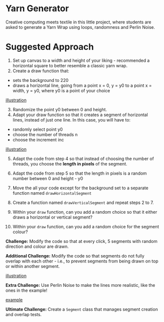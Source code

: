 # Yarn Generator

Creative computing meets textile in this little project, where students are asked to generate a Yarn Wrap using loops, randomness and Perlin Noise.

# Suggested Approach

1. Set up canvas to a width and height of your liking - recommended a horizontal square to better resemble a classic yarn wrap.
2. Create a draw function that:
  - sets the background to 220
  - draws a horizontal line, going from a point x = 0, y = y0 to a point x = width, y = y0, where y0 is a point of your choice

[illustration](https://miro.com/app/board/uXjVL-1wFw8=/?moveToWidget=3458764608682854718&cot=14)

3. Randomize the point y0 between 0 and height.
4. Adapt your draw function so that it creates a segment of horizontal lines, instead of just one line. In this case, you will have to:
- randomly select point y0
- choose the number of threads n
- choose the increment inc

[illustration](https://miro.com/app/board/uXjVL-1wFw8=/?moveToWidget=3458764608683480704&cot=14)

5. Adapt the code from step 4 so that instead of choosing the number of threads, you choose the **length in pixels** of the segment.

6. Adapt the code from step 5 so that the length in pixels is a random number between 0 and height - y0

7. Move the all your code except for the background set to a separate function named `drawHorizontalSegment`

8. Create a function named `drawVerticalSegment` and repeat steps 2 to 7.

9. Within your `draw` function, can you add a random choice so that it either draws a horizontal or vertical segment?

10. Within your `draw` function, can you add a random choice for the segment colour?

**Challenge:** Modify the code so that at every click, 5 segments with random direction and colour are drawn.

**Additional Challenge:** Modify the code so that segments do not fully overlap with each other - i.e., to prevent segments from being drawn on top or within another segment.

[illustration](https://miro.com/app/board/uXjVL-1wFw8=/?moveToWidget=3458764608685547801&cot=14)

**Extra Challenge:** Use Perlin Noise to make the lines more realistic, like the ones in the example!

[example](https://editor.p5js.org/shfitz/sketches/iKtiBGV0d)

**Ultimate Challenge:** Create a `Segment` class that manages segment creation and overlap tests.